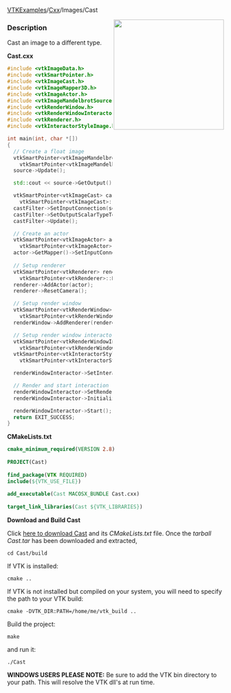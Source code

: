 [VTKExamples](/home/)/[Cxx](/Cxx)/Images/Cast

<img align="right" src="https://github.com/lorensen/VTKExamples/blob/gh-pages/Testing/Baseline/Images/TestCast.png?raw=true" width="256" />

### Description
Cast an image to a different type.

**Cast.cxx**
```c++
#include <vtkImageData.h>
#include <vtkSmartPointer.h>
#include <vtkImageCast.h>
#include <vtkImageMapper3D.h>
#include <vtkImageActor.h>
#include <vtkImageMandelbrotSource.h>
#include <vtkRenderWindow.h>
#include <vtkRenderWindowInteractor.h>
#include <vtkRenderer.h>
#include <vtkInteractorStyleImage.h>

int main(int, char *[])
{
  // Create a float image
  vtkSmartPointer<vtkImageMandelbrotSource> source =
    vtkSmartPointer<vtkImageMandelbrotSource>::New();
  source->Update();

  std::cout << source->GetOutput()->GetScalarTypeAsString() << std::endl;

  vtkSmartPointer<vtkImageCast> castFilter =
    vtkSmartPointer<vtkImageCast>::New();
  castFilter->SetInputConnection(source->GetOutputPort());
  castFilter->SetOutputScalarTypeToUnsignedChar();
  castFilter->Update();

  // Create an actor
  vtkSmartPointer<vtkImageActor> actor =
    vtkSmartPointer<vtkImageActor>::New();
  actor->GetMapper()->SetInputConnection(castFilter->GetOutputPort());
  
  // Setup renderer
  vtkSmartPointer<vtkRenderer> renderer =
    vtkSmartPointer<vtkRenderer>::New();
  renderer->AddActor(actor);
  renderer->ResetCamera();

  // Setup render window
  vtkSmartPointer<vtkRenderWindow> renderWindow =
    vtkSmartPointer<vtkRenderWindow>::New();
  renderWindow->AddRenderer(renderer);

  // Setup render window interactor
  vtkSmartPointer<vtkRenderWindowInteractor> renderWindowInteractor =
    vtkSmartPointer<vtkRenderWindowInteractor>::New();
  vtkSmartPointer<vtkInteractorStyleImage> style =
    vtkSmartPointer<vtkInteractorStyleImage>::New();

  renderWindowInteractor->SetInteractorStyle(style);

  // Render and start interaction
  renderWindowInteractor->SetRenderWindow(renderWindow);
  renderWindowInteractor->Initialize();

  renderWindowInteractor->Start();
  return EXIT_SUCCESS;
}
```
**CMakeLists.txt**
```cmake
cmake_minimum_required(VERSION 2.8)
 
PROJECT(Cast)
 
find_package(VTK REQUIRED)
include(${VTK_USE_FILE})
 
add_executable(Cast MACOSX_BUNDLE Cast.cxx)
 
target_link_libraries(Cast ${VTK_LIBRARIES})
```

**Download and Build Cast**

Click [here to download Cast](https://github.com/lorensen/VTKWikiExamplesTarballs/raw/master/Cast.tar) and its *CMakeLists.txt* file.
Once the *tarball Cast.tar* has been downloaded and extracted,
```
cd Cast/build 
```
If VTK is installed:
```
cmake ..
```
If VTK is not installed but compiled on your system, you will need to specify the path to your VTK build:
```
cmake -DVTK_DIR:PATH=/home/me/vtk_build ..
```
Build the project:
```
make
```
and run it:
```
./Cast
```
**WINDOWS USERS PLEASE NOTE:** Be sure to add the VTK bin directory to your path. This will resolve the VTK dll's at run time.

